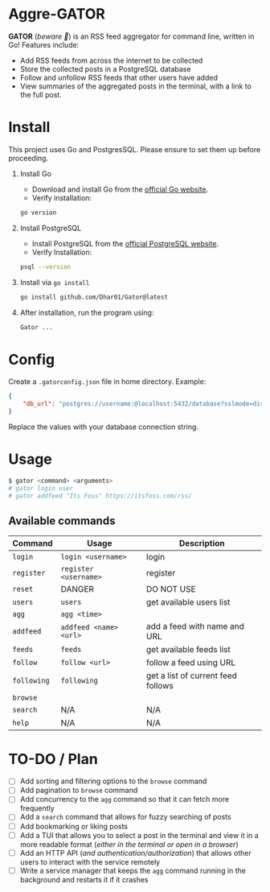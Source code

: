 # Aggre-GATOR

**GATOR** (*beware 🐊*) is an RSS feed aggregator for command line, written in Go! Features include:
- Add RSS feeds from across the internet to be collected
- Store the collected posts in a PostgreSQL database
- Follow and unfollow RSS feeds that other users have added
- View summaries of the aggregated posts in the terminal, with a link to the full post.

# Install

This project uses Go and PostgresSQL. Please ensure to set them up before proceeding.

1. Install Go
   - Download and install Go from the [official Go website](https://go.dev/dl/).
   - Verify installation:

    ```bash
    go version
    ```

2. Install PostgreSQL
    - Install PostgreSQL from the [official PostgreSQL website](https://www.postgresql.org/download/).
    - Verify Installation:

    ```bash
    psql --version
    ````

3. Install via `go install`

    ```bash
    go install github.com/Dhar01/Gator@latest
    ````

4. After installation, run the program using:

    ```bash
    Gator ...
    ```

# Config

Create a `.gatorconfig.json` file in home directory. Example:

```json
{
    "db_url": "postgres://username:@localhost:5432/database?sslmode=disable"
}
```
Replace the values with your database connection string.


# Usage

```bash
$ gator <command> <arguments>
# gator login user
# gator addfeed "Its Foss" https://itsfoss.com/rss/
```

## Available commands

| Command     | Usage                  | Description                        |
| ----------- | ---------------------- | ---------------------------------- |
| `login`     | `login <username>`     | login                              |
| `register`  | `register <username>`  | register                           |
| `reset`     | DANGER                 | DO NOT USE                         |
| `users`     | `users`                | get available users list           |
| `agg`       | `agg <time>`           |                                    |
| `addfeed`   | `addfeed <name> <url>` | add a feed with name and URL       |
| `feeds`     | `feeds`                | get available feeds list           |
| `follow`    | `follow <url>`         | follow a feed using URL            |
| `following` | `following`            | get a list of current feed follows |
| `browse`    |                        |                                    |
| `search`    | N/A                    | N/A                                |
| `help`      | N/A                    | N/A                                |

# TO-DO / Plan

- [ ] Add sorting and filtering options to the `browse` command
- [ ] Add pagination to `browse` command
- [ ] Add concurrency to the `agg` command so that it can fetch more frequently
- [ ] Add a `search` command that allows for fuzzy searching of posts
- [ ] Add bookmarking or liking posts
- [ ] Add a TUI that allows you to select a post in the terminal and view it in a more readable format (*either in the terminal or open in a browser*)
- [ ] Add an HTTP API (*and authentication/authorization*) that allows other users to interact with the service remotely
- [ ] Write a service manager that keeps the `agg` command running in the background and restarts it if it crashes
